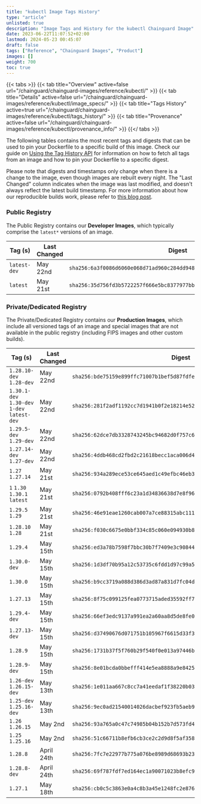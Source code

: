 ```yaml
---
title: "kubectl Image Tags History"
type: "article"
unlisted: true
description: "Image Tags and History for the kubectl Chainguard Image"
date: 2023-06-22T11:07:52+02:00
lastmod: 2024-05-23 00:45:07
draft: false
tags: ["Reference", "Chainguard Images", "Product"]
images: []
weight: 700
toc: true
---
```


{{< tabs >}}
{{< tab title="Overview" active=false url="/chainguard/chainguard-images/reference/kubectl/" >}}
{{< tab title="Details" active=false url="/chainguard/chainguard-images/reference/kubectl/image_specs/" >}}
{{< tab title="Tags History" active=true url="/chainguard/chainguard-images/reference/kubectl/tags_history/" >}}
{{< tab title="Provenance" active=false url="/chainguard/chainguard-images/reference/kubectl/provenance_info/" >}}
{{</ tabs >}}

The following tables contains the most recent tags and digests that can be used to pin your Dockerfile to a specific build of this image. Check our guide on [Using the Tag History API](/chainguard/chainguard-images/using-the-tag-history-api/) for information on how to fetch all tags from an image and how to pin your Dockerfile to a specific digest.

Please note that digests and timestamps only change when there is a change to the image, even though images are rebuilt every night. The "Last Changed" column indicates when the image was last modified, and doesn't always reflect the latest build timestamp. For more information about how our reproducible builds work, please refer to [this blog post](https://www.chainguard.dev/unchained/reproducing-chainguards-reproducible-image-builds).

### Public Registry
The Public Registry contains our **Developer Images**, which typically comprise the `latest*` versions of an image.

| Tag (s)       | Last Changed | Digest                                                                    |
|---------------|--------------|---------------------------------------------------------------------------|
|  `latest-dev` | May 22nd     | `sha256:6a3f0086d6060e068d71ad960c284dd948d757be13d9aa628f3236cd31cd66b2` |
|  `latest`     | May 21st     | `sha256:35d756fd3b5722257f666e5bc8377977bb87cea297f5d95fb56f62a06b710550` |


### Private/Dedicated Registry
The Private/Dedicated Registry contains our **Production Images**, which include all versioned tags of an image and special images that are not available in the public registry (including FIPS images and other custom builds).

| Tag (s)                                       | Last Changed | Digest                                                                    |
|-----------------------------------------------|--------------|---------------------------------------------------------------------------|
|  `1.28.10-dev` `1.28-dev`                     | May 22nd     | `sha256:bde75159e899ffc71007b1bef5d87fdfef4e34fe89cbee0ce6ff430f8be7641c` |
|  `1.30.1-dev` `1.30-dev` `1-dev` `latest-dev` | May 22nd     | `sha256:281f2adf1192cc7d1941b0f2e18214e528f0fcc1ba8eddd120a80f5206ff854f` |
|  `1.29.5-dev` `1.29-dev`                      | May 22nd     | `sha256:62dce7db3328743245bc94682d0f757c666fd8117f44014023fe232c59a17538` |
|  `1.27.14-dev` `1.27-dev`                     | May 22nd     | `sha256:4ddb468cd2fbd2c21618becc1aca006d432433cbc46d70c87f1fd26d4fe7d0b9` |
|  `1.27` `1.27.14`                             | May 21st     | `sha256:934a289ece53ce645aed1c49efbc46eb3e83731082c04520104582ce56f84629` |
|  `1` `1.30` `1.30.1` `latest`                 | May 21st     | `sha256:0792b408fff6c23a1d34836638d7e8f9654534c0b21b1fd221b63ccd1b856df3` |
|  `1.29.5` `1.29`                              | May 21st     | `sha256:46e91eae1260cab007a7ce88315abc111a698b962888bc75cfdbc9fafd85e3c0` |
|  `1.28.10` `1.28`                             | May 21st     | `sha256:f030c6675e0bbf334c85c060e094930b83b1cfe03e1ab1de8430578b9bfbb663` |
|  `1.29.4`                                     | May 15th     | `sha256:ed3a78b7598f7bbc30b7f7409e3c908440c5cc9d85ac9aa286c33099cc3ef840` |
|  `1.30.0-dev`                                 | May 15th     | `sha256:1d3df70b95a12c53735c6fdd1d97c99a5dbfcee1862fcc4714f7f737f56ca650` |
|  `1.30.0`                                     | May 15th     | `sha256:b9cc3719a088d386d3ad87a831d7fc04dcf7416b8d04cee64926acc6707b0d13` |
|  `1.27.13`                                    | May 15th     | `sha256:8f75c099125fea0773715aded35592ff7fd8d8db59395ab3d3bb66d4f9aea275` |
|  `1.29.4-dev`                                 | May 15th     | `sha256:66ef3edc9137a991ea2a60aa8d5de8fe0ff1131dea2a0db8c7d7e61fff46c4f5` |
|  `1.27.13-dev`                                | May 15th     | `sha256:d37490676d071751b105967f6615d33f34aa27176e5b049e7112d59c2f1c3108` |
|  `1.28.9`                                     | May 15th     | `sha256:1731b37f5f760b29f540f0e013a97446baab1e12e832c7410ccfc1703517905c` |
|  `1.28.9-dev`                                 | May 15th     | `sha256:8e01bcda0bbefff414e5ea8888a9e8425704ddd00c5e14ec3cf4df1b6543147a` |
|  `1.26-dev` `1.26.15-dev`                     | May 13th     | `sha256:1e011aa667c8cc7a41eedaf1f38220b03a0f0d4277f3c0393c5ed47b24ad53a0` |
|  `1.25-dev` `1.25.16-dev`                     | May 13th     | `sha256:9ec0ad21540014026dacbef923fb5aeb9ed0b1636a505fad0522fe061df8a57c` |
|  `1.26` `1.26.15`                             | May 2nd      | `sha256:93a765a0c47c74985b04b152b7d573fd43252dc4e9f4f451ed62f5fffd5bd6b8` |
|  `1.25` `1.25.16`                             | May 2nd      | `sha256:51c66711b8efb6cb3ce2c2d9d8f5af35899e25636c3a98a82da98a102184b183` |
|  `1.28.8`                                     | April 24th   | `sha256:7fc7e22977b775a076be8989d68693b23780c5550ba13287f09cf31e628a86ba` |
|  `1.28.8-dev`                                 | April 24th   | `sha256:69f787fdf7ed164ec1a90071023b8efc952cd0e470b3188207c97ca7b52e02a7` |
|  `1.27.1`                                     | May 18th     | `sha256:cb0c5c3863e0a4c8b3a45e1248fc2e8761d241beac8b7b49abdc3822005bdc23` |

